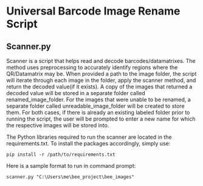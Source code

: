 # Universal Barcode Image Rename Script

## Scanner.py
Scanner is a script that helps read and decode barcodes/datamatrixes. The method uses preprocessing to accurately identify regions where the 
QR/Datamatrix may be. When provided a path to the image folder, the script will iterate through each image in the folder, apply the scanner method, and return the decoded value(if it exists). A copy of the images that returned a decoded value will be stored in a separate folder called renamed_image_folder. For the images that were unable to be renamed, a separate folder called unreadable_image_folder will be created to store them. For both cases, if there is already an existing labeled folder prior to running the script, the user will be prompted to enter a new name for which the respective images will be stored into. 

The Python libraries required to run the scanner are located in the requirements.txt. To install the packages accordingly, simply use:
```
pip install -r /path/to/requirements.txt
```
Here is a sample format to run in command prompt:
```
scanner.py "C:\Users\me\bee_project\bee_images"
```
